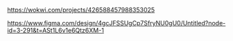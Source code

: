 https://wokwi.com/projects/426588457988353025

https://www.figma.com/design/4gcJFSSUgCp7SfryNU0gU0/Untitled?node-id=3-291&t=ASt1L6v1e6Qtz6XM-1
